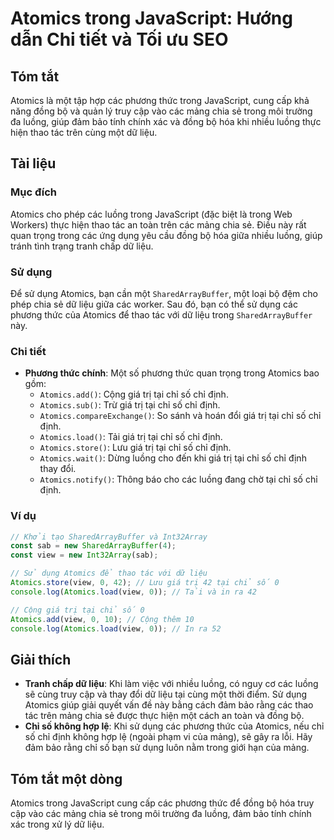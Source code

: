 <!--
Meta Description: # Atomics trong JavaScript: Hướng dẫn Chi tiết và Tối ưu SEO ## Tóm tắt Atomics là một tập hợp các phương thức trong JavaScript, cung cấp khả năng đồn...
Meta Keywords: atomics, chỉ, các, trong, tại
-->

# Atomics trong JavaScript: Hướng dẫn Chi tiết và Tối ưu SEO

## Tóm tắt
Atomics là một tập hợp các phương thức trong JavaScript, cung cấp khả năng đồng bộ và quản lý truy cập vào các mảng chia sẻ trong môi trường đa luồng, giúp đảm bảo tính chính xác và đồng bộ hóa khi nhiều luồng thực hiện thao tác trên cùng một dữ liệu.

## Tài liệu
### Mục đích
Atomics cho phép các luồng trong JavaScript (đặc biệt là trong Web Workers) thực hiện thao tác an toàn trên các mảng chia sẻ. Điều này rất quan trọng trong các ứng dụng yêu cầu đồng bộ hóa giữa nhiều luồng, giúp tránh tình trạng tranh chấp dữ liệu.

### Sử dụng
Để sử dụng Atomics, bạn cần một `SharedArrayBuffer`, một loại bộ đệm cho phép chia sẻ dữ liệu giữa các worker. Sau đó, bạn có thể sử dụng các phương thức của Atomics để thao tác với dữ liệu trong `SharedArrayBuffer` này.

### Chi tiết
- **Phương thức chính**: Một số phương thức quan trọng trong Atomics bao gồm:
  - `Atomics.add()`: Cộng giá trị tại chỉ số chỉ định.
  - `Atomics.sub()`: Trừ giá trị tại chỉ số chỉ định.
  - `Atomics.compareExchange()`: So sánh và hoán đổi giá trị tại chỉ số chỉ định.
  - `Atomics.load()`: Tải giá trị tại chỉ số chỉ định.
  - `Atomics.store()`: Lưu giá trị tại chỉ số chỉ định.
  - `Atomics.wait()`: Dừng luồng cho đến khi giá trị tại chỉ số chỉ định thay đổi.
  - `Atomics.notify()`: Thông báo cho các luồng đang chờ tại chỉ số chỉ định.

### Ví dụ
```javascript
// Khởi tạo SharedArrayBuffer và Int32Array
const sab = new SharedArrayBuffer(4);
const view = new Int32Array(sab);

// Sử dụng Atomics để thao tác với dữ liệu
Atomics.store(view, 0, 42); // Lưu giá trị 42 tại chỉ số 0
console.log(Atomics.load(view, 0)); // Tải và in ra 42

// Cộng giá trị tại chỉ số 0
Atomics.add(view, 0, 10); // Cộng thêm 10
console.log(Atomics.load(view, 0)); // In ra 52
```

## Giải thích
- **Tranh chấp dữ liệu**: Khi làm việc với nhiều luồng, có nguy cơ các luồng sẽ cùng truy cập và thay đổi dữ liệu tại cùng một thời điểm. Sử dụng Atomics giúp giải quyết vấn đề này bằng cách đảm bảo rằng các thao tác trên mảng chia sẻ được thực hiện một cách an toàn và đồng bộ.
- **Chỉ số không hợp lệ**: Khi sử dụng các phương thức của Atomics, nếu chỉ số chỉ định không hợp lệ (ngoài phạm vi của mảng), sẽ gây ra lỗi. Hãy đảm bảo rằng chỉ số bạn sử dụng luôn nằm trong giới hạn của mảng.

## Tóm tắt một dòng
Atomics trong JavaScript cung cấp các phương thức để đồng bộ hóa truy cập vào các mảng chia sẻ trong môi trường đa luồng, đảm bảo tính chính xác trong xử lý dữ liệu.